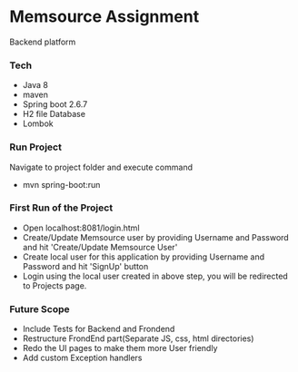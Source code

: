 # Memsource Assignment

Backend platform

### Tech
* Java 8
* maven 
* Spring boot 2.6.7
* H2 file Database
* Lombok

### Run Project 
Navigate to project folder and execute command
* mvn spring-boot:run

### First Run of the Project
* Open localhost:8081/login.html
* Create/Update Memsource user by providing Username and Password and hit 'Create/Update Memsource User'
* Create local user for this application by providing Username and Password and hit 'SignUp' button
* Login using the local user created in above step, you will be redirected to Projects page.

### Future Scope
* Include Tests for Backend and Frondend
* Restructure FrondEnd part(Separate JS, css, html directories)
* Redo the UI pages to make them more User friendly
* Add custom Exception handlers
